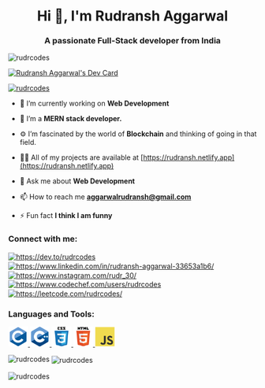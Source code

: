 <h1 align="center">Hi 👋, I'm Rudransh Aggarwal</h1>
<h3 align="center">A passionate Full-Stack developer from India</h3>

<p align="left"> <img src="https://komarev.com/ghpvc/?username=rudrcodes&label=Profile%20views&color=0e75b6&style=flat" alt="rudrcodes" /> </p>

<a href="https://app.daily.dev/rudrcodes"><img src="https://api.daily.dev/devcards/v2/mrimutZLP2JU5I3EbwDWI.png?type=default&r=ysx" width="356" alt="Rudransh Aggarwal's Dev Card"/></a>

<p align="left"> <a href="https://github.com/ryo-ma/github-profile-trophy"><img src="https://github-profile-trophy.vercel.app/?username=rudrcodes" alt="rudrcodes" /></a> </p>

- 🔭 I’m currently working on **Web Development**

- 🌱 I’m a **MERN stack developer.**

- ⚙️ I’m fascinated by the world of **Blockchain** and thinking of going in that field.

- 👨‍💻 All of my projects are available at [https://rudransh.netlify.app](https://rudransh.netlify.app)

- 💬 Ask me about **Web Development**

- 📫 How to reach me **aggarwalrudransh@gmail.com**

- ⚡ Fun fact **I think I am funny**

<h3 align="left">Connect with me:</h3>
<p align="left">
<a href="https://dev.to/https://dev.to/rudrcodes" target="blank"><img align="center" src="https://raw.githubusercontent.com/rahuldkjain/github-profile-readme-generator/master/src/images/icons/Social/devto.svg" alt="https://dev.to/rudrcodes" height="30" width="40" /></a>
<a href="https://linkedin.com/in/https://www.linkedin.com/in/rudransh-aggarwal-33653a1b6/" target="blank"><img align="center" src="https://raw.githubusercontent.com/rahuldkjain/github-profile-readme-generator/master/src/images/icons/Social/linked-in-alt.svg" alt="https://www.linkedin.com/in/rudransh-aggarwal-33653a1b6/" height="30" width="40" /></a>
<a href="https://instagram.com/https://www.instagram.com/rudr_30/" target="blank"><img align="center" src="https://raw.githubusercontent.com/rahuldkjain/github-profile-readme-generator/master/src/images/icons/Social/instagram.svg" alt="https://www.instagram.com/rudr_30/" height="30" width="40" /></a>
<a href="https://www.codechef.com/users/https://www.codechef.com/users/rudrcodes" target="blank"><img align="center" src="https://cdn.jsdelivr.net/npm/simple-icons@3.1.0/icons/codechef.svg" alt="https://www.codechef.com/users/rudrcodes" height="30" width="40" /></a>
<a href="https://www.leetcode.com/https://leetcode.com/rudrcodes/" target="blank"><img align="center" src="https://raw.githubusercontent.com/rahuldkjain/github-profile-readme-generator/master/src/images/icons/Social/leet-code.svg" alt="https://leetcode.com/rudrcodes/" height="30" width="40" /></a>
</p>

<h3 align="left">Languages and Tools:</h3>
<p align="left"> <a href="https://www.cprogramming.com/" target="_blank" rel="noreferrer"> <img src="https://raw.githubusercontent.com/devicons/devicon/master/icons/c/c-original.svg" alt="c" width="40" height="40"/> </a> <a href="https://www.w3schools.com/cpp/" target="_blank" rel="noreferrer"> <img src="https://raw.githubusercontent.com/devicons/devicon/master/icons/cplusplus/cplusplus-original.svg" alt="cplusplus" width="40" height="40"/> </a> <a href="https://www.w3schools.com/css/" target="_blank" rel="noreferrer"> <img src="https://raw.githubusercontent.com/devicons/devicon/master/icons/css3/css3-original-wordmark.svg" alt="css3" width="40" height="40"/> </a> <a href="https://www.w3.org/html/" target="_blank" rel="noreferrer"> <img src="https://raw.githubusercontent.com/devicons/devicon/master/icons/html5/html5-original-wordmark.svg" alt="html5" width="40" height="40"/> </a> <a href="https://developer.mozilla.org/en-US/docs/Web/JavaScript" target="_blank" rel="noreferrer"> <img src="https://raw.githubusercontent.com/devicons/devicon/master/icons/javascript/javascript-original.svg" alt="javascript" width="40" height="40"/> </a> </p>

<p><img align="left" src="https://github-readme-stats.vercel.app/api/top-langs?username=rudrcodes&show_icons=true&locale=en&layout=compact" alt="rudrcodes" /></p>

<p>&nbsp;<img align="center" src="https://github-readme-stats.vercel.app/api?username=rudrcodes&show_icons=true&locale=en" alt="rudrcodes" /></p>

<p><img align="center" src="https://github-readme-streak-stats.herokuapp.com/?user=rudrcodes&" alt="rudrcodes" /></p>
